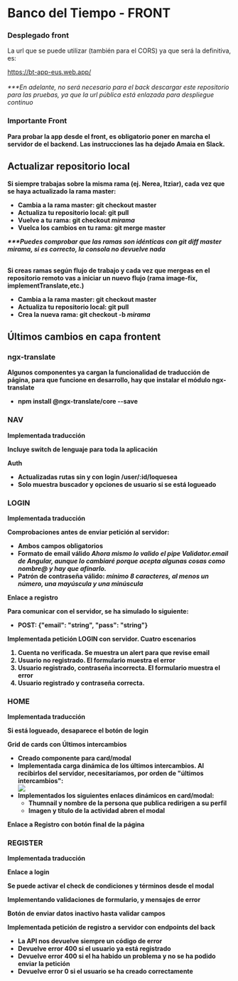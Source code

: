 # Banco del Tiempo - FRONT

<h3><b>Desplegado front</b></h3>
<p>La url que se puede utilizar (también para el CORS) ya que será la definitiva, es:</p>
<a href="https://bt-app-eus.web.app/">https://bt-app-eus.web.app/</a>
<br></br>
<span><i>***En adelante, no será necesario para el back descargar este repositorio para las pruebas, ya que la url pública está enlazada para despliegue continuo</i></span>

<h3>Importante <b>Front</<b></h3>
<p>Para probar la app desde el front, es obligatorio <b>poner en marcha el servidor de el backend</b>. Las instrucciones las ha dejado Amaia en Slack.</p>

## Actualizar repositorio local
<p>Si siempre trabajas sobre la misma rama (ej. Nerea, Itziar), cada vez que se haya actualizado la rama master:</p>
<ul>
  <li>Cambia a la rama master: <b>git checkout master</b></li>
  <li>Actualiza tu repositorio local: <b>git pull</b></li>
  <li>Vuelve a tu rama: <b>git checkout <i>mirama</i></b></li>
  <li>Vuelca los cambios en tu rama: <b>git merge master</b></li>
</ul>
<span><i>***Puedes comprobar que las ramas son idénticas con <b>git diff master mirama</b>, si es correcto, la consola no devuelve nada</i></span>
</br></br>
<p>Si creas ramas según flujo de trabajo y cada vez que mergeas en el repositorio remoto vas a iniciar un nuevo flujo (rama image-fix, implementTranslate,etc.)</p>
<ul>
  <li>Cambia a la rama master: <b>git checkout master</b></li>
  <li>Actualiza tu repositorio local: <b>git pull</b></li>
  <li>Crea la nueva rama: <b>git checkout -b <i>mirama</i></b></li>
</ul>

## Últimos cambios en capa frontent
### ngx-translate
<p>Algunos componentes ya cargan la funcionalidad de traducción de página, para que funcione en desarrollo, hay que instalar el módulo ngx-translate</p>
<ul>
  <li><b>npm install @ngx-translate/core --save</b></li>
</ul>

### NAV
<p>Implementada traducción</p>
<p>Incluye switch de lenguaje para toda la aplicación</p>
<p>Auth</p>
<ul>
  <li>Actualizadas rutas sin y con login /user/:id/loquesea</li>
  <li>Solo muestra buscador y opciones de usuario si se está logueado</li>
</ul>

### LOGIN
<p>Implementada traducción</p>
<p>Comprobaciones antes de enviar petición al servidor: </p>
<ul>
  <li>Ambos campos obligatorios</li>
  <li>Formato de email válido <i>Ahora mismo lo valido el pipe Validator.email de Angular, aunque lo cambiaré porque acepta algunas cosas como nombre@ y hay que afinarlo.</i></li>
  <li>Patrón de contraseña válido: <i>mínimo 8 caracteres, al menos un número, una mayúscula y una minúscula</i></li>
</ul>
<p>Enlace a registro</p>
<p>Para comunicar con el servidor, se ha simulado lo siguiente: </p>
<ul>
  <li> POST: {"email": "string", "pass": "string"}
</ul>
<p>Implementada petición LOGIN con servidor. Cuatro escenarios</p>
<ol>
  <li>Cuenta <b>no verificada</b>. Se muestra un alert para que revise email</li>
  <li>Usuario <b>no registrado</b>. El formulario muestra el error</li>
  <li>Usuario registrado, <b>contraseña incorrecta</b>. El formulario muestra el error</li>
  <li>Usuario registrado y contraseña correcta.
</ol>

### HOME
<p>Implementada traducción</p>
<p>Si está logueado, desaparece el botón de login</p>
<p>Grid de cards con <b>Últimos intercambios</b></p>
<ul>
  <li>Creado componente para card/modal</li>
  <li>Implementada carga dinámica de los últimos intercambios. Al recibirlos del servidor, necesitaríamos, por orden de "últimos intercambios":</li>
  <image src="https://user-images.githubusercontent.com/77671360/203613202-17ccfb89-0425-461c-be24-d32d3662bda9.png" />
  <li>Implementados los siguientes enlaces dinámicos en card/modal:
    <ul>
      <li>Thumnail y nombre de la persona que publica redirigen a su perfil</li>
      <li>Imagen y título de la actividad abren el modal</li>
    </ul>
  </li>
</ul>
<p>Enlace a Registro con botón final de la página</p>
    
### REGISTER
<p>Implementada traducción</p>
<p>Enlace a login</p>
<p>Se puede activar el check de condiciones y términos desde el modal</p>
<p>Implementando validaciones de formulario, y mensajes de error</p>
<p>Botón de enviar datos inactivo hasta validar campos</p>
<p>Implementada petición de registro a servidor con endpoints del back</p>
  <ul>
    <li>La API nos devuelve siempre un código de error</li>
    <li>Devuelve <b>error 400</b> si el usuario ya está registrado</li>
    <li>Devuelve <b>error 400</b> si el ha habido un problema y no se ha podido enviar la petición</li>
    <li>Devuelve <b>error 0</b> si el usuario se ha creado correctamente</li>
  </ul>

